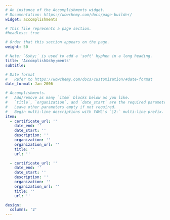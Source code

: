 ```yaml
---
# An instance of the Accomplishments widget.
# Documentation: https://wowchemy.com/docs/page-builder/
widget: accomplishments

# This file represents a page section.
#headless: true

# Order that this section appears on the page.
weight: 50

# Note: `&shy;` is used to add a 'soft' hyphen in a long heading.
title: 'Accomplish&shy;ments'
subtitle:

# Date format
#   Refer to https://wowchemy.com/docs/customization/#date-format
date_format: Jan 2006

# Accomplishments.
#   Add/remove as many `item` blocks below as you like.
#   `title`, `organization`, and `date_start` are the required parameters.
#   Leave other parameters empty if not required.
#   Begin multi-line descriptions with YAML's `|2-` multi-line prefix.
item:
  - certificate_url: ''
    date_end: ''
    date_start: ''
    description: ''
    organization: ''
    organization_url: ''
    title: ''
    url: ''

  - certificate_url: '' 
    date_end: ''
    date_start: ''
    description: ''
    organization: ''
    organization_url: ''
    title: ''
    url: ''

design:
  columns: '2'
---
```

